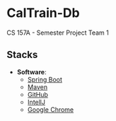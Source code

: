 # CalTrain-Db
CS 157A - Semester Project Team 1

## Stacks

- **Software**:
  - [Spring Boot](https://spring.io/guides/gs/serving-web-content/)
  - [Maven](https://maven.apache.org/)
  - [GitHub](https://www.github.com/)
  - [IntellJ](https://www.jetbrains.com/idea/)
  - [Google Chrome](https://www.google.com/chrome/)
